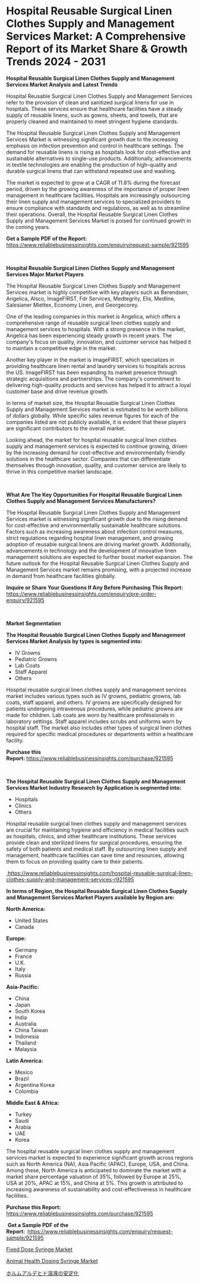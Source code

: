<p><h1>Hospital Reusable Surgical Linen Clothes Supply and Management Services Market: A Comprehensive Report of its Market Share & Growth Trends 2024 - 2031</h1></p><p><strong>Hospital Reusable Surgical Linen Clothes Supply and Management Services Market Analysis and Latest Trends</strong></p>
<p><p>Hospital Reusable Surgical Linen Clothes Supply and Management Services refer to the provision of clean and sanitized surgical linens for use in hospitals. These services ensure that healthcare facilities have a steady supply of reusable linens, such as gowns, sheets, and towels, that are properly cleaned and maintained to meet stringent hygiene standards.</p><p>The Hospital Reusable Surgical Linen Clothes Supply and Management Services Market is witnessing significant growth due to the increasing emphasis on infection prevention and control in healthcare settings. The demand for reusable linens is rising as hospitals look for cost-effective and sustainable alternatives to single-use products. Additionally, advancements in textile technologies are enabling the production of high-quality and durable surgical linens that can withstand repeated use and washing.</p><p>The market is expected to grow at a CAGR of 11.8% during the forecast period, driven by the growing awareness of the importance of proper linen management in healthcare facilities. Hospitals are increasingly outsourcing their linen supply and management services to specialized providers to ensure compliance with standards and regulations, as well as to streamline their operations. Overall, the Hospital Reusable Surgical Linen Clothes Supply and Management Services Market is poised for continued growth in the coming years.</p></p>
<p><strong>Get a Sample PDF of the Report:&nbsp;</strong> <a href="https://www.reliablebusinessinsights.com/enquiry/request-sample/921595">https://www.reliablebusinessinsights.com/enquiry/request-sample/921595</a></p>
<p>&nbsp;</p>
<p><strong>Hospital Reusable Surgical Linen Clothes Supply and Management Services Major Market Players</strong></p>
<p><p>The Hospital Reusable Surgical Linen Clothes Supply and Management Services market is highly competitive with key players such as Berendsen, Angelica, Alsco, ImageFIRST, Fdr Services, Medtegrity, Elis, Medline, Salesianer Miettex, Economy Linen, and Georgecorey.</p><p>One of the leading companies in this market is Angelica, which offers a comprehensive range of reusable surgical linen clothes supply and management services to hospitals. With a strong presence in the market, Angelica has been experiencing steady growth in recent years. The company's focus on quality, innovation, and customer service has helped it to maintain a competitive edge in the market.</p><p>Another key player in the market is ImageFIRST, which specializes in providing healthcare linen rental and laundry services to hospitals across the US. ImageFIRST has been expanding its market presence through strategic acquisitions and partnerships. The company's commitment to delivering high-quality products and services has helped it to attract a loyal customer base and drive revenue growth.</p><p>In terms of market size, the Hospital Reusable Surgical Linen Clothes Supply and Management Services market is estimated to be worth billions of dollars globally. While specific sales revenue figures for each of the companies listed are not publicly available, it is evident that these players are significant contributors to the overall market.</p><p>Looking ahead, the market for hospital reusable surgical linen clothes supply and management services is expected to continue growing, driven by the increasing demand for cost-effective and environmentally friendly solutions in the healthcare sector. Companies that can differentiate themselves through innovation, quality, and customer service are likely to thrive in this competitive market landscape.</p></p>
<p>&nbsp;</p>
<p><strong>What Are The Key Opportunities For Hospital Reusable Surgical Linen Clothes Supply and Management Services Manufacturers?</strong></p>
<p><p>The Hospital Reusable Surgical Linen Clothes Supply and Management Services market is witnessing significant growth due to the rising demand for cost-effective and environmentally sustainable healthcare solutions. Factors such as increasing awareness about infection control measures, strict regulations regarding hospital linen management, and growing adoption of reusable surgical linens are driving market growth. Additionally, advancements in technology and the development of innovative linen management solutions are expected to further boost market expansion. The future outlook for the Hospital Reusable Surgical Linen Clothes Supply and Management Services market remains promising, with a projected increase in demand from healthcare facilities globally.</p></p>
<p><strong>Inquire or Share Your Questions If Any Before Purchasing This Report:</strong> <a href="https://www.reliablebusinessinsights.com/enquiry/pre-order-enquiry/921595">https://www.reliablebusinessinsights.com/enquiry/pre-order-enquiry/921595</a></p>
<p>&nbsp;</p>
<p><strong>Market Segmentation</strong></p>
<p><strong>The Hospital Reusable Surgical Linen Clothes Supply and Management Services Market Analysis by types is segmented into:</strong></p>
<p><ul><li>IV Growns</li><li>Pediatric Growns</li><li>Lab Coats</li><li>Staff Apparel</li><li>Others</li></ul></p>
<p><p>Hospital reusable surgical linen clothes supply and management services market includes various types such as IV growns, pediatric growns, lab coats, staff apparel, and others. IV growns are specifically designed for patients undergoing intravenous procedures, while pediatric growns are made for children. Lab coats are worn by healthcare professionals in laboratory settings. Staff apparel includes scrubs and uniforms worn by hospital staff. The market also includes other types of surgical linen clothes required for specific medical procedures or departments within a healthcare facility.</p></p>
<p><strong>Purchase this Report:&nbsp;</strong><a href="https://www.reliablebusinessinsights.com/purchase/921595">https://www.reliablebusinessinsights.com/purchase/921595</a></p>
<p>&nbsp;</p>
<p><strong>The Hospital Reusable Surgical Linen Clothes Supply and Management Services Market Industry Research by Application is segmented into:</strong></p>
<p><ul><li>Hospitals</li><li>Clinics</li><li>Others</li></ul></p>
<p><p>Hospital reusable surgical linen clothes supply and management services are crucial for maintaining hygiene and efficiency in medical facilities such as hospitals, clinics, and other healthcare institutions. These services provide clean and sterilized linens for surgical procedures, ensuring the safety of both patients and medical staff. By outsourcing linen supply and management, healthcare facilities can save time and resources, allowing them to focus on providing quality care to their patients.</p></p>
<p><a href="https://www.reliablebusinessinsights.com/hospital-reusable-surgical-linen-clothes-supply-and-management-services-r921595">&nbsp;https://www.reliablebusinessinsights.com/hospital-reusable-surgical-linen-clothes-supply-and-management-services-r921595</a></p>
<p><strong>In terms of Region, the Hospital Reusable Surgical Linen Clothes Supply and Management Services Market Players available by Region are:</strong></p>
<p>
    <p> <strong> North America: </strong>
        <ul>
            <li>United States</li>
            <li>Canada</li>
        </ul>
        </p> 
    <p> <strong> Europe: </strong>
        <ul>
            <li>Germany</li>
            <li>France</li>
            <li>U.K.</li>
            <li>Italy</li>
            <li>Russia</li>
        </ul>
        </p> 
    <p> <strong> Asia-Pacific: </strong>
        <ul>
            <li>China</li>
            <li>Japan</li>
            <li>South Korea</li>
            <li>India</li>
            <li>Australia</li>
            <li>China Taiwan</li>
            <li>Indonesia</li>
            <li>Thailand</li>
            <li>Malaysia</li>
        </ul>
        </p> 
    <p> <strong> Latin America: </strong>
        <ul>
            <li>Mexico</li>
            <li>Brazil</li>
            <li>Argentina Korea</li>
            <li>Colombia</li>
        </ul>
        </p> 
    <p> <strong> Middle East & Africa: </strong>
        <ul>
            <li>Turkey</li>
            <li>Saudi</li>
            <li>Arabia</li>
            <li>UAE</li>
            <li>Korea</li>
        </ul>
    </p>
    </p>
<p><p>The hospital reusable surgical linen clothes supply and management services market is expected to experience significant growth across regions such as North America (NA), Asia Pacific (APAC), Europe, USA, and China. Among these, North America is anticipated to dominate the market with a market share percentage valuation of 35%, followed by Europe at 25%, USA at 20%, APAC at 15%, and China at 5%. This growth is attributed to increasing awareness of sustainability and cost-effectiveness in healthcare facilities.</p></p>
<p><strong>Purchase this Report: </strong><a href="https://www.reliablebusinessinsights.com/purchase/921595">https://www.reliablebusinessinsights.com/purchase/921595</a></p>
<p>&nbsp;<strong>Get a Sample PDF of the Report:&nbsp;&nbsp;</strong><a href="https://www.reliablebusinessinsights.com/enquiry/request-sample/921595">https://www.reliablebusinessinsights.com/enquiry/request-sample/921595</a></p>
<p><strong></strong></p>
<p><p><a href="https://github.com/RyleeBauch2023/Market-Research-Report-List-2/blob/main/fixed-dose-syringe-market.md">Fixed Dose Syringe Market</a></p><p><a href="https://github.com/jodemen/Market-Research-Report-List-3/blob/main/animal-health-dosing-syringe-market.md">Animal Health Dosing Syringe Market</a></p><p><a href="https://github.com/KenyonJohns/Market-Research-Report-List-1/blob/main/6598565175185.md">ホルムアルデヒド溶液の安定化</a></p></p>